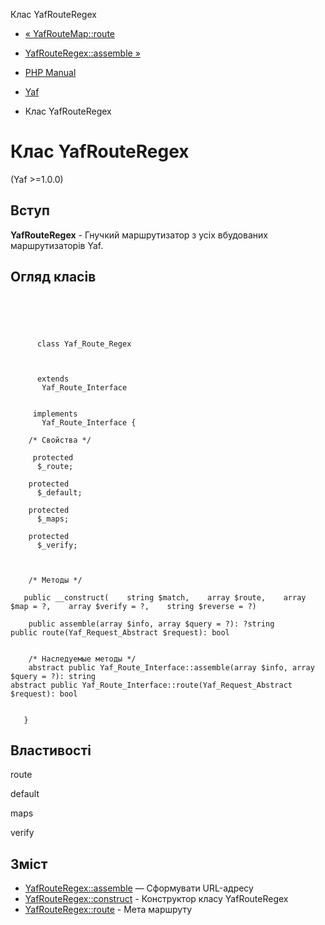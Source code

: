 Клас YafRouteRegex

-   [« YafRouteMap::route](yaf-route-map.route.html)
    
-   [YafRouteRegex::assemble »](yaf-route-regex.assemble.html)
    
-   [PHP Manual](index.md)
    
-   [Yaf](book.yaf.md)
    
-   Клас YafRouteRegex
    

# Клас YafRouteRegex

(Yaf >=1.0.0)

## Вступ

**YafRouteRegex** - Гнучкий маршрутизатор з усіх вбудованих маршрутизаторів Yaf.

## Огляд класів

```classsynopsis


    
    
     
      class Yaf_Route_Regex
     

     
      extends
       Yaf_Route_Interface
     

     implements 
       Yaf_Route_Interface {
    
    /* Свойства */
    
     protected
      $_route;

    protected
      $_default;

    protected
      $_maps;

    protected
      $_verify;



    /* Методы */
    
   public __construct(    string $match,    array $route,    array $map = ?,    array $verify = ?,    string $reverse = ?)

    public assemble(array $info, array $query = ?): ?string
public route(Yaf_Request_Abstract $request): bool


    /* Наследуемые методы */
    abstract public Yaf_Route_Interface::assemble(array $info, array $query = ?): string
abstract public Yaf_Route_Interface::route(Yaf_Request_Abstract $request): bool


   }
```

## Властивості

route

default

maps

verify

## Зміст

-   [YafRouteRegex::assemble](yaf-route-regex.assemble.html) — Сформувати URL-адресу
-   [YafRouteRegex::construct](yaf-route-regex.construct.html) - Конструктор класу YafRouteRegex
-   [YafRouteRegex::route](yaf-route-regex.route.html) - Мета маршруту